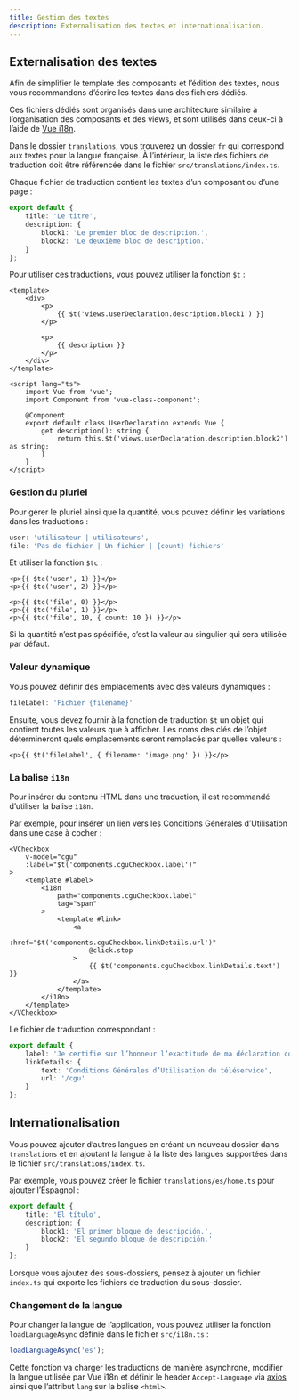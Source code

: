 ```yaml
---
title: Gestion des textes
description: Externalisation des textes et internationalisation.
---
```


## Externalisation des textes

Afin de simplifier le template des composants et l’édition des textes, nous vous recommandons d’écrire les textes dans des fichiers dédiés.

Ces fichiers dédiés sont organisés dans une architecture similaire à l’organisation des composants et des views, et sont utilisés dans ceux-ci à l’aide de [Vue i18n](https://kazupon.github.io/vue-i18n/).

Dans le dossier `translations`, vous trouverez un dossier `fr` qui correspond aux textes pour la langue française. À l’intérieur, la liste des fichiers de traduction doit être référencée dans le fichier `src/translations/index.ts`.

Chaque fichier de traduction contient les textes d’un composant ou d’une page :

```ts
export default {
	title: 'Le titre',
	description: {
		block1: 'Le premier bloc de description.',
		block2: 'Le deuxième bloc de description.'
	}
};
```

Pour utiliser ces traductions, vous pouvez utiliser la fonction `$t` :

```vue
<template>
	<div>
		<p>
			{{ $t('views.userDeclaration.description.block1') }}
		</p>

		<p>
			{{ description }}
		</p>
	</div>
</template>

<script lang="ts">
	import Vue from 'vue';
	import Component from 'vue-class-component';

	@Component
	export default class UserDeclaration extends Vue {
		get description(): string {
			return this.$t('views.userDeclaration.description.block2') as string;
		}
	}
</script>
```

### Gestion du pluriel

Pour gérer le pluriel ainsi que la quantité, vous pouvez définir les variations dans les traductions :

```ts
user: 'utilisateur | utilisateurs',
file: 'Pas de fichier | Un fichier | {count} fichiers'
```

Et utiliser la fonction `$tc` :

```vue
<p>{{ $tc('user', 1) }}</p>
<p>{{ $tc('user', 2) }}</p>

<p>{{ $tc('file', 0) }}</p>
<p>{{ $tc('file', 1) }}</p>
<p>{{ $tc('file', 10, { count: 10 }) }}</p>
```

<doc-alert type="info">
Si la quantité n’est pas spécifiée, c’est la valeur au singulier qui sera utilisée par défaut.
</doc-alert>

### Valeur dynamique

Vous pouvez définir des emplacements avec des valeurs dynamiques :

```ts
fileLabel: 'Fichier {filename}'
```

Ensuite, vous devez fournir à la fonction de traduction `$t` un objet qui contient toutes les valeurs que à afficher. Les noms des clés de l’objet détermineront quels emplacements seront remplacés par quelles valeurs :

```vue
<p>{{ $t('fileLabel', { filename: 'image.png' }) }}</p>
```

### La balise `i18n`

Pour insérer du contenu HTML dans une traduction, il est recommandé d’utiliser la balise `i18n`.

Par exemple, pour insérer un lien vers les Conditions Générales d’Utilisation dans une case à cocher :

```vue
<VCheckbox
	v-model="cgu"
	:label="$t('components.cguCheckbox.label')"
>
	<template #label>
		<i18n
			path="components.cguCheckbox.label"
			tag="span"
		>
			<template #link>
				<a
					:href="$t('components.cguCheckbox.linkDetails.url')"
					@click.stop
				>
					{{ $t('components.cguCheckbox.linkDetails.text') }}
				</a>
			</template>
		</i18n>
	</template>
</VCheckbox>
```

Le fichier de traduction correspondant :

```ts
export default {
	label: 'Je certifie sur l’honneur l’exactitude de ma déclaration conformément aux {link}.',
	linkDetails: {
		text: 'Conditions Générales d’Utilisation du téléservice',
		url: '/cgu'
	}
};
```

## Internationalisation

Vous pouvez ajouter d’autres langues en créant un nouveau dossier dans `translations` et en ajoutant la langue à la liste des langues supportées dans le fichier `src/translations/index.ts`.

Par exemple, vous pouvez créer le fichier `translations/es/home.ts` pour ajouter l’Espagnol :

```ts
export default {
	title: 'El título',
	description: {
		block1: 'El primer bloque de descripción.',
		block2: 'El segundo bloque de descripción.'
	}
};
```

<doc-alert type="info">

Lorsque vous ajoutez des sous-dossiers, pensez à ajouter un fichier `index.ts` qui exporte les fichiers de traduction du sous-dossier.

</doc-alert>

### Changement de la langue

Pour changer la langue de l’application, vous pouvez utiliser la fonction `loadLanguageAsync` définie dans le fichier `src/i18n.ts` :

```ts
loadLanguageAsync('es');
```

Cette fonction va charger les traductions de manière asynchrone, modifier la langue utilisée par Vue i18n et définir le header `Accept-Language` via [axios](https://axios-http.com/) ainsi que l’attribut `lang` sur la balise `<html>`.
